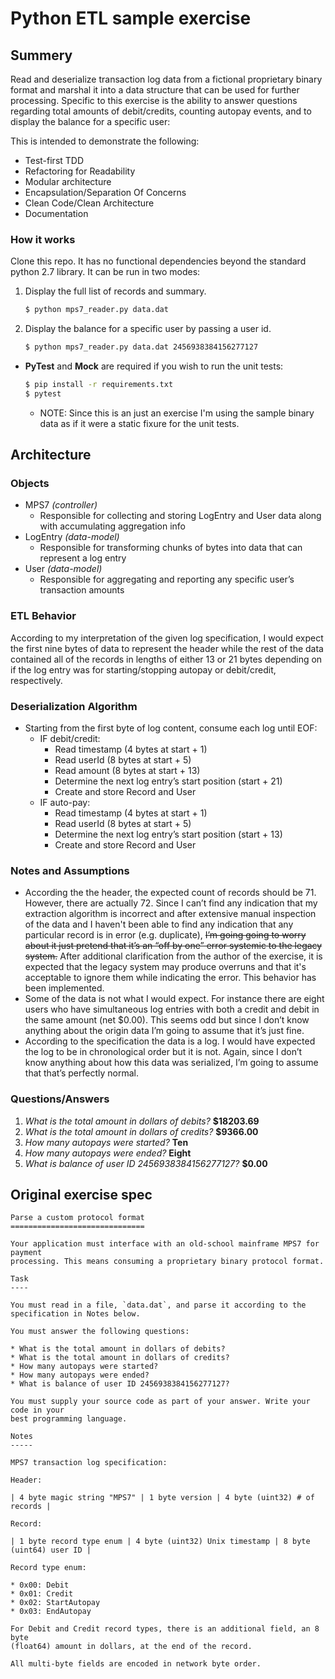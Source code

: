 # Python ETL sample exercise

## Summery
Read and deserialize transaction log data from a fictional proprietary binary format and marshal it into a data structure that can be used for further processing. Specific to this exercise is the ability to answer questions regarding total amounts of debit/credits, counting autopay events, and to display the balance for a specific user:

This is intended to demonstrate the following:
- Test-first TDD
- Refactoring for Readability
- Modular architecture
- Encapsulation/Separation Of Concerns
- Clean Code/Clean Architecture
- Documentation


### How it works
Clone this repo. It has no functional dependencies beyond the standard python 2.7 library. It can be run in two modes:
1. Display the full list of records and summary.
    ```bash
    $ python mps7_reader.py data.dat
    
    ```
2. Display the balance for a specific user by passing a user id.
    ```bash
    $ python mps7_reader.py data.dat 2456938384156277127
    
    ```
- __PyTest__ and __Mock__ are required if you wish to run the unit tests:
    ```bash
    $ pip install -r requirements.txt
    $ pytest
    ```
  - NOTE: Since this is an just an exercise I'm using the sample binary data as if it were a static fixure for the unit tests.

## Architecture

### Objects
- MPS7 _(controller)_
  - Responsible for collecting and storing LogEntry and User data along with accumulating aggregation info
- LogEntry _(data-model)_
  - Responsible for transforming chunks of bytes into data that can represent a log entry
- User _(data-model)_
  - Responsible for aggregating and reporting any specific user’s transaction amounts

### ETL Behavior
According to my interpretation of the given log specification, I would expect the first nine bytes of data to represent the header while the rest of the data contained all of the records in lengths of either 13 or 21 bytes depending on if the log entry was for starting/stopping autopay or debit/credit, respectively.

### Deserialization Algorithm
- Starting from the first byte of log content, consume each log until EOF:
  - IF debit/credit:
    - Read timestamp (4 bytes at start + 1)
    - Read userId (8 bytes at start + 5)
    - Read amount (8 bytes at start + 13)
    - Determine the next log entry’s start position (start + 21)
    - Create and store Record and User
  - IF auto-pay:
    - Read timestamp (4 bytes at start + 1)
    - Read userId (8 bytes at start + 5)
    - Determine the next log entry’s start position (start + 13)
    - Create and store Record and User

### Notes and Assumptions
 - According the the header, the expected count of records should be 71. However, there are actually 72. Since I can’t find any indication that my extraction algorithm is incorrect and after extensive manual inspection of the data and I haven't been able to find any indication that any particular record is in error (e.g. duplicate), ~~I’m going going to worry about it just pretend that it’s an “off by one” error systemic to the legacy system.~~ After additional clarification from the author of the exercise, it is expected that the legacy system may produce overruns and that it's acceptable to ignore them while indicating the error. This behavior has been implemented.
 - Some of the data is not what I would expect. For instance there are eight users who have simultaneous log entries with both a credit and debit in the same amount (net $0.00). This seems odd but since I don’t know anything about the origin data I’m going to assume that it’s just fine.
 - According to the specification the data is a log. I would have expected the log to be in chronological order but it is not. Again, since I don’t know anything about how this data was serialized, I’m going to assume that that’s perfectly normal.

### Questions/Answers
1. _What is the total amount in dollars of debits?_ __$18203.69__
2. _What is the total amount in dollars of credits?_ __$9366.00__
3. _How many autopays were started?_ __Ten__
4. _How many autopays were ended?_ __Eight__
5. _What is balance of user ID 2456938384156277127?_ __$0.00__

## Original exercise spec
```
Parse a custom protocol format
==============================

Your application must interface with an old-school mainframe MPS7 for payment
processing. This means consuming a proprietary binary protocol format.

Task
----

You must read in a file, `data.dat`, and parse it according to the
specification in Notes below.

You must answer the following questions:

* What is the total amount in dollars of debits? 
* What is the total amount in dollars of credits? 
* How many autopays were started?
* How many autopays were ended?
* What is balance of user ID 2456938384156277127?

You must supply your source code as part of your answer. Write your code in your
best programming language.

Notes
-----

MPS7 transaction log specification:

Header:

| 4 byte magic string "MPS7" | 1 byte version | 4 byte (uint32) # of records |

Record:

| 1 byte record type enum | 4 byte (uint32) Unix timestamp | 8 byte (uint64) user ID |

Record type enum:

* 0x00: Debit
* 0x01: Credit
* 0x02: StartAutopay
* 0x03: EndAutopay

For Debit and Credit record types, there is an additional field, an 8 byte
(float64) amount in dollars, at the end of the record.

All multi-byte fields are encoded in network byte order.
```